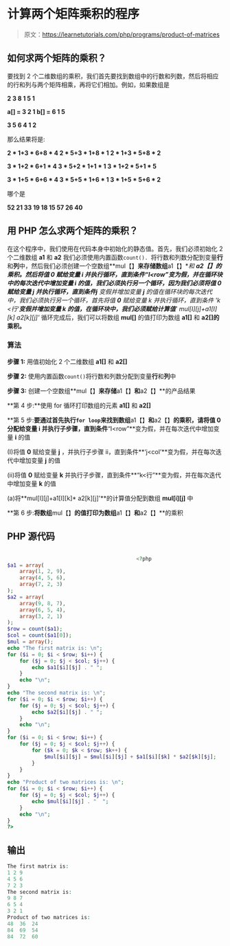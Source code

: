 # 计算两个矩阵乘积的程序

> 原文：<https://learnetutorials.com/php/programs/product-of-matrices>

## 如何求两个矩阵的乘积？

要找到 2 个二维数组的乘积，我们首先要找到数组中的行数和列数，然后将相应的行和列与两个矩阵相乘，再将它们相加。例如，如果数组是

**2 3 8 1 5 1**

**a[] = 3 2 1 b[] = 6 1 5**

**3 5 6 4 1 2**

那么结果将是:

**2 * 1+3 * 6+8 * 4 2 * 5+3 * 1+8 * 1 2 * 1+3 * 5+8 * 2**

**3 * 1+2 * 6+1 * 4 3 * 5+2 * 1+1 * 1 3 * 1+2 * 5+1 * 5**

**3 * 1+5 * 6+6 * 4 3 * 5+5 * 1+6 * 1 3 * 1+5 * 5+6 * 2**

哪个是

**52 21 33
19 18 15
57 26 40**

## 用 PHP 怎么求两个矩阵的乘积？

在这个程序中，我们使用在代码本身中初始化的静态值。首先，我们必须初始化 2 个二维数组 **a1** 和 **a2** 我们必须使用内置函数`count(). `将行数和列数分配到变量**行**和**列**中，然后我们必须创建一个空数组**mul【】**来存储数组**a1【】**和 **a2【】的乘积。**然后将值 **0** 赋给变量 **i** 并执行循环，直到条件**“I<row”**变为假，并在循环块中的每次迭代中增加变量 **i** 的值，我们必须执行另一个循环，因为我们必须将值 **0** 赋给变量 **j** 并执行循环，直到条件**j** 变假并增加变量 **j** 的值在循环块的每次迭代中，我们必须执行另一个循环，首先将值 **0** 赋给变量 k 并执行循环，直到条件 **'k <行‘**变假并增加变量 k 的值，在循环块中，我们必须赋给计算值**' mul[I][j]+a1[I][k]* a2[k][j]'** 循环完成后，我们可以将数组 **mul[]** 的值打印为数组 **a1[]** 和 **a2[]的乘积。**

### 算法

**步骤 1:** 用值初始化 2 个二维数组 **a1[]** 和 **a2[]**

**步骤 2:** 使用内置函数`count()`将行数和列数分配到变量**行**和**列**中

**步骤 3:** 创建一个空数组**mul【】**来存储**a1【】**和**a2【】**的产品结果

**第 4 步:**使用 for 循环打印数组的元素 **a1[]** 和 **a2[]**

**第 5 步:**要通过首先执行`for loop`来找到数组**a1【】**和**a2【】**的乘积，请将值 **0** 分配给变量 **i** 并执行子步骤，直到条件**“I<row”**变为假，并在每次迭代中增加变量 **i** 的值

(I)将值 **0** 赋给变量 **j** ，并执行子步骤 ii，直到条件**‘j<col’**变为假，并在每次迭代中增加变量 **j** 的值

(ii)将值 **0** 赋给变量 **k** 并执行子步骤，直到条件**“k<行”**变为假，并在每次迭代中增加变量 **k** 的值

(a)将**mul[I][j]+a1[I][k]* a2[k][j]'**的计算值分配到数组 **mul[i][j]** 中

**第 6 步:**将数组**mul【】**的值打印为数组**a1【】**和**a2【】**的乘积

## PHP 源代码

```php

                                          <?php
$a1 = array(
    array(1, 2, 9),
    array(4, 5, 6),
    array(7, 2, 3)
);
$a2 = array(
    array(9, 8, 7),
    array(6, 5, 4),
    array(3, 2, 1)
);
$row = count($a1);
$col = count($a1[0]);
$mul = array();
echo "The first matrix is: \n";
for ($i = 0; $i < $row; $i++) {
    for ($j = 0; $j < $col; $j++) {
        echo $a1[$i][$j] . " ";
    }
    echo "\n";
}
echo "The second matrix is: \n";
for ($i = 0; $i < $row; $i++) {
    for ($j = 0; $j < $col; $j++) {
        echo $a2[$i][$j] . " ";
    }
    echo "\n";
}
for ($i = 0; $i < $row; $i++) {
    for ($j = 0; $j < $col; $j++) {
        for ($k = 0; $k < $row; $k++) {
            $mul[$i][$j] = $mul[$i][$j] + $a1[$i][$k] * $a2[$k][$j];
        }
    }
}
echo "Product of two matrices is: \n";
for ($i = 0; $i < $row; $i++) {
    for ($j = 0; $j < $col; $j++) {
        echo $mul[$i][$j] . "  ";
    }
    echo "\n";
}
?>

```

## 输出

```php
The first matrix is:
1 2 9
4 5 6
7 2 3
The second matrix is:
9 8 7
6 5 4
3 2 1
Product of two matrices is:
48  36  24
84  69  54
84  72  60
```